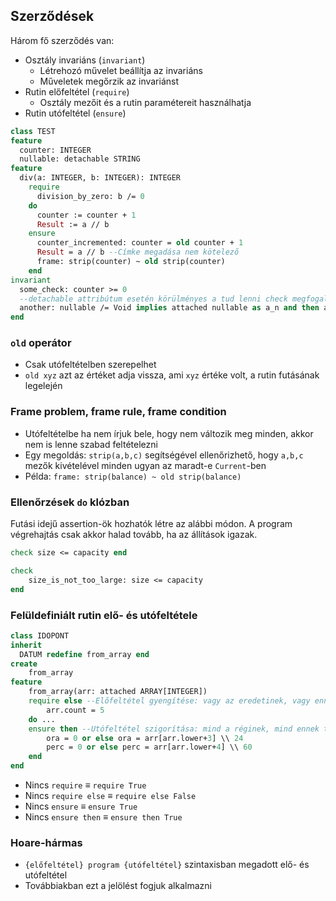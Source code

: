 ## Szerződések

Három fő szerződés van:

- Osztály invariáns (`invariant`)
  - Létrehozó művelet beállítja az invariáns
  - Műveletek megőrzik az invariánst
- Rutin előfeltétel (`require`)
  - Osztály mezőit és a rutin paramétereit használhatja
- Rutin utófeltétel (`ensure`)

~~~eiffel
class TEST
feature
  counter: INTEGER
  nullable: detachable STRING
feature
  div(a: INTEGER, b: INTEGER): INTEGER
    require
      division_by_zero: b /= 0
    do
      counter := counter + 1
      Result := a // b
    ensure
      counter_incremented: counter = old counter + 1
      Result = a // b --Címke megadása nem kötelező
      frame: strip(counter) ~ old strip(counter)
    end
invariant
  some_check: counter >= 0
  --detachable attribútum esetén körülményes a tud lenni check megfogalmazás:
  another: nullable /= Void implies attached nullable as a_n and then a_n.count > 0
end
~~~

### `old` operátor

- Csak utófeltételben szerepelhet
- `old xyz` azt az értéket adja vissza, ami `xyz` értéke volt, a rutin futásának legelején

### Frame problem, frame rule, frame condition

- Utófeltételbe ha nem írjuk bele, hogy nem változik meg minden, akkor nem is lenne szabad feltételezni
- Egy megoldás: `strip(a,b,c)` segítségével ellenőrizhető, hogy `a,b,c` mezők kivételével minden ugyan az maradt-e `Current`-ben
- Példa: `frame: strip(balance) ~ old strip(balance)`

### Ellenőrzések `do` klózban

Futási idejű assertion-ök hozhatók létre az alábbi módon. A program végrehajtás csak akkor halad tovább, ha az állítások igazak.

~~~eiffel
check size <= capacity end

check
	size_is_not_too_large: size <= capacity
end
~~~

### Felüldefiniált rutin elő- és utófeltétele

~~~eiffel
class IDOPONT
inherit
  DATUM redefine from_array end
create
    from_array
feature
    from_array(arr: attached ARRAY[INTEGER])
    require else --Előfeltétel gyengítése: vagy az eredetinek, vagy ennek kell teljesülnie
        arr.count = 5
    do ...
    ensure then --Utófeltétel szigorítása: mind a réginek, mind ennek teljesülnie kell
        ora = 0 or else ora = arr[arr.lower+3] \\ 24
        perc = 0 or else perc = arr[arr.lower+4] \\ 60
    end
end
~~~

- Nincs `require` $\equiv$ `require True`
- Nincs `require else` $\equiv$ `require else False`
- Nincs `ensure` $\equiv$ `ensure True`
- Nincs `ensure then` $\equiv$ `ensure then True`

### Hoare-hármas

- `{előfeltétel} program {utófeltétel}` szintaxisban megadott elő- és utófeltétel
- Továbbiakban ezt a jelölést fogjuk alkalmazni
